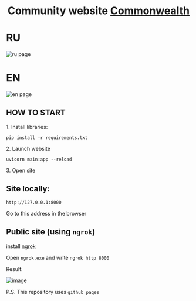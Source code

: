 <div id="header" align="center">

<h1>Community website <a href ='https://vk.com/thecommonwealth2020 '>Commonwealth<a></h1>

</div>

RU
==

![ru page](https://user-images.githubusercontent.com/79650307/234972629-efccd95e-ddaf-428c-83f9-b08f1c0af74c.png)



EN
==
![en page](https://user-images.githubusercontent.com/79650307/234972727-b8cd7c57-89c4-4edb-a755-5e408eb6329b.png)

HOW TO START 
--
<p>1. Install libraries:

`pip install -r requirements.txt`</p>

<p>2. Launch website

`uvicorn main:app --reload`</p>

<p>3. Open site

Site locally:
--

`http://127.0.0.1:8000`

Go to this address in the browser




Public site (using `ngrok`)
--

install <a href ='https://ngrok.com'>ngrok<a>

Open `ngrok.exe` and write `ngrok http 8000`

Result:

![image](https://user-images.githubusercontent.com/79650307/234985399-a6db0f48-5ca5-4a00-b0d0-afe412c3008c.png)

P.S.
This repository uses `github pages`


